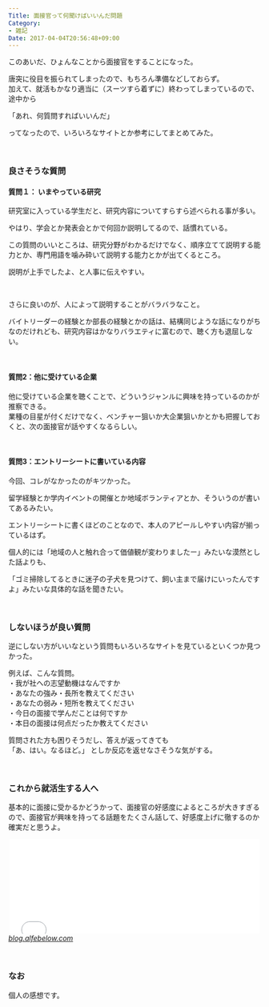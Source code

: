 ```yaml
---
Title: 面接官って何聞けばいいんだ問題
Category:
- 雑記
Date: 2017-04-04T20:56:48+09:00
---
```


<p>このあいだ、ひょんなことから面接官をすることになった。</p>
<p>唐突に役目を振られてしまったので、もちろん準備などしておらず。<br />加えて、就活もかなり適当に（スーツすら着ずに）終わってしまっているので、途中から</p>
<p>「あれ、何質問すればいいんだ」</p>
<p>ってなったので、いろいろなサイトとか参考にしてまとめてみた。</p>
<p> </p>

### 良さそうな質問

<h4>質問１： いまやっている研究</h4>
<p>研究室に入っている学生だと、研究内容についてすらすら述べられる事が多い。</p>
<p>やはり、学会とか発表会とかで何回か説明してるので、話慣れている。</p>
<p>この質問のいいところは、研究分野がわかるだけでなく、順序立てて説明する能力とか、専門用語を噛み砕いて説明する能力とかが出てくるところ。</p>
<p>説明が上手でしたよ、と人事に伝えやすい。</p>
<p> </p>
<p>さらに良いのが、人によって説明することがバラバラなこと。</p>
<p>バイトリーダーの経験とか部長の経験とかの話は、結構同じような話になりがちなのだけれども、研究内容はかなりバラエティに富むので、聴く方も退屈しない。</p>
<p> </p>
<h4>質問2：他に受けている企業</h4>
<p>他に受けている企業を聴くことで、どういうジャンルに興味を持っているのかが推察できる。<br />業種の目星が付くだけでなく、ベンチャー狙いか大企業狙いかとかも把握しておくと、次の面接官が話やすくなるらしい。</p>
<p> </p>
<h4>質問3：エントリーシートに書いている内容</h4>
<p>今回、コレがなかったのがキツかった。</p>
<p>留学経験とか学内イベントの開催とか地域ボランティアとか、そういうのが書いてあるみたい。</p>
<p>エントリーシートに書くほどのことなので、本人のアピールしやすい内容が揃っているはず。</p>
<p>個人的には「地域の人と触れ合って価値観が変わりましたー」みたいな漠然とした話よりも、</p>
<p>「ゴミ掃除してるときに迷子の子犬を見つけて、飼い主まで届けにいったんですよ」みたいな具体的な話を聞きたい。</p>
<p> </p>

### しないほうが良い質問

<p>逆にしない方がいいなという質問もいろいろなサイトを見ているといくつか見つかった。</p>
<p>例えば、こんな質問。<br />・我が社への志望動機はなんですか<br />・あなたの強み・長所を教えてください<br />・あなたの弱み・短所を教えてください<br />・今日の面接で学んだことは何ですか<br />・本日の面接は何点だったか教えてください</p>
<p>質問された方も困りそうだし、答えが返ってきても<br />「あ、はい。なるほど。」 としか反応を返せなさそうな気がする。</p>
<p> </p>

### これから就活生する人へ

<p>基本的に面接に受かるかどうかって、面接官の好感度によるところが大きすぎるので、面接官が興味を持ってる話題をたくさん話して、好感度上げに徹するのか確実だと思うよ。 </p>
<p><iframe class="embed-card embed-blogcard" style="display: block; width: 100%; height: 190px; max-width: 500px; margin: auto;" title="銀座No1ホステスのテクニックを参考に就活した - FUN YOU BLOG" src="/entry/2015/05/01/%E9%8A%80%E5%BA%A7No1%E3%83%9B%E3%82%B9%E3%83%86%E3%82%B9%E3%81%AE%E3%83%86%E3%82%AF%E3%83%8B%E3%83%83%E3%82%AF%E3%82%92%E5%8F%82%E8%80%83%E3%81%AB%E5%B0%B1%E6%B4%BB%E3%81%97%E3%81%9F" frameborder="0" scrolling="no"></iframe><cite class="hatena-citation"><a href="/entry/2015/05/01/%E9%8A%80%E5%BA%A7No1%E3%83%9B%E3%82%B9%E3%83%86%E3%82%B9%E3%81%AE%E3%83%86%E3%82%AF%E3%83%8B%E3%83%83%E3%82%AF%E3%82%92%E5%8F%82%E8%80%83%E3%81%AB%E5%B0%B1%E6%B4%BB%E3%81%97%E3%81%9F">blog.alfebelow.com</a></cite></p>
<p> </p>

### なお

<p>個人の感想です。</p>
